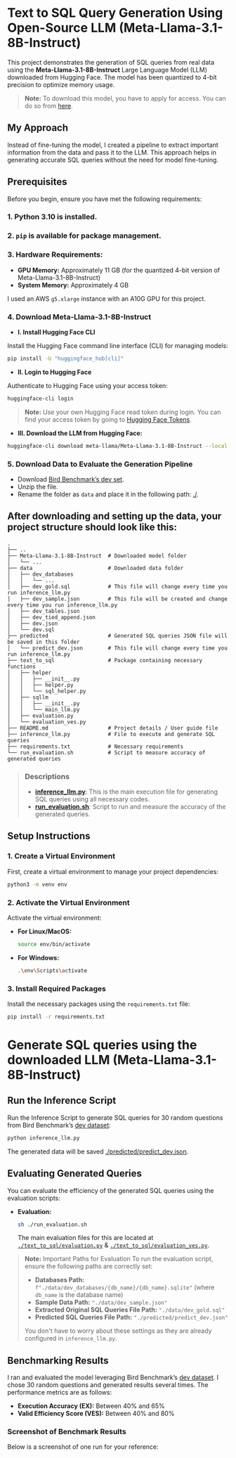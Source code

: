 # Text to SQL Query Generation Using Open-Source LLM (Meta-Llama-3.1-8B-Instruct)

This project demonstrates the generation of SQL queries from real data using the **Meta-Llama-3.1-8B-Instruct** Large Language Model (LLM) downloaded from Hugging Face. The model has been quantized to 4-bit precision to optimize memory usage.

> **Note:** To download this model, you have to apply for access. You can do so from [here](https://huggingface.co/meta-llama/Meta-Llama-3.1-8B-Instruct).


## My Approach

Instead of fine-tuning the model, I created a pipeline to extract important information from the data and pass it to the LLM. This approach helps in generating accurate SQL queries without the need for model fine-tuning.


## Prerequisites

Before you begin, ensure you have met the following requirements:

### 1. Python 3.10 is installed.
### 2. `pip` is available for package management.
### 3. **Hardware Requirements:**
  - **GPU Memory:** Approximately 11 GB (for the quantized 4-bit version of Meta-Llama-3.1-8B-Instruct)
  - **System Memory:** Approximately 4 GB
  
  I used an AWS `g5.xlarge` instance with an A10G GPU for this project.

### 4. Download Meta-Llama-3.1-8B-Instruct

- **I. Install Hugging Face CLI**

Install the Hugging Face command line interface (CLI) for managing models:

```bash
pip install -U "huggingface_hub[cli]"
```

- **II. Login to Hugging Face**

Authenticate to Hugging Face using your access token:

```bash
huggingface-cli login
```

> **Note:** Use your own Hugging Face read token during login. You can find your access token by going to [Hugging Face Tokens](https://huggingface.co/settings/tokens).

- **III. Download the LLM from Hugging Face:**

```bash
huggingface-cli download meta-llama/Meta-Llama-3.1-8B-Instruct --local-dir Meta-Llama-3.1-8B-Instruct --local-dir-use-symlinks False
```

### 5. Download Data to Evaluate the Generation Pipeline

- Download [Bird Benchmark’s dev set](https://bird-bench.oss-cn-beijing.aliyuncs.com/dev.zip).
- Unzip the file.
- Rename the folder as `data` and place it in the following path: [./](./).


## After downloading and setting up the data, your project structure should look like this:
    .
    ├── ..
    ├── Meta-Llama-3.1-8B-Instruct  # Downloaded model folder
    │   └── ...           
    ├── data                        # Downloaded data folder
    │   ├── dev_databases           
    │   │   └── ...                 
    │   ├── dev_gold.sql            # This file will change every time you run inference_llm.py  
    │   ├── dev_sample.json         # This file will be created and change every time you run inference_llm.py
    │   ├── dev_tables.json         
    │   ├── dev_tied_append.json    
    │   ├── dev.json                
    │   └── dev.sql                 
    ├── predicted                   # Generated SQL queries JSON file will be saved in this folder
    │   └── predict_dev.json        # This file will change every time you run inference_llm.py
    ├── text_to_sql                 # Package containing necessary functions
    │   ├── helper                  
    │   │   ├── __init__.py         
    │   │   ├── helper.py           
    │   │   └── sql_helper.py       
    │   ├── sqllm                   
    │   │   ├── __init__.py         
    │   │   └── main_llm.py   
    │   ├── evaluation.py           
    │   └── evaluation_ves.py       
    ├── README.md                   # Project details / User guide file
    ├── inference_llm.py            # File to execute and generate SQL queries
    ├── requirements.txt            # Necessary requirements
    └── run_evaluation.sh           # Script to measure accuracy of generated queries

> ### Descriptions
>
> - [**inference_llm.py**](./inference_llm.py): This is the main execution file for generating SQL queries using all necessary codes.
> - [**run_evaluation.sh**](./run_evaluation.sh): Script to run and measure the accuracy of the generated queries.


## Setup Instructions

### 1. Create a Virtual Environment

First, create a virtual environment to manage your project dependencies:

```bash
python3 -m venv env
```

### 2. Activate the Virtual Environment

Activate the virtual environment:

- **For Linux/MacOS:**

    ```bash
    source env/bin/activate
    ```

- **For Windows:**

    ```bash
    .\env\Scripts\activate
    ```

### 3. Install Required Packages

Install the necessary packages using the `requirements.txt` file:

```bash
pip install -r requirements.txt
```


# Generate SQL queries using the downloaded LLM (Meta-Llama-3.1-8B-Instruct)

## Run the Inference Script

Run the Inference Script to generate SQL queries for 30 random questions from Bird Benchmark’s [dev dataset](https://bird-bench.github.io/):

```bash
python inference_llm.py
```

The generated data will be saved [./predicted/predict_dev.json](./predicted/predict_dev.json).


## Evaluating Generated Queries

You can evaluate the efficiency of the generated SQL queries using the evaluation scripts:

- **Evaluation:**

    ```bash
    sh ./run_evaluation.sh
    ```

    The main evaluation files for this are located at [`./text_to_sql/evaluation.py`](./text_to_sql/evaluation.py) & [`./text_to_sql/evaluation_ves.py`](./text_to_sql/evaluation_ves.py).

> **Note:** Important Paths for Evaluation
> To run the evaluation script, ensure the following paths are correctly set:
> - **Databases Path:** `f"./data/dev_databases/{db_name}/{db_name}.sqlite"` (where `db_name` is the database name)
> - **Sample Data Path:** `"./data/dev_sample.json"`
> - **Extracted Original SQL Queries File Path:** `"./data/dev_gold.sql"`
> - **Predicted SQL Queries File Path:** `"./predicted/predict_dev.json"`
>
> You don't have to worry about these settings as they are already configured in `inference_llm.py`.



## Benchmarking Results

I ran and evaluated the model leveraging Bird Benchmark’s [dev dataset](https://bird-bench.github.io/). I chose 30 random questions and generated results several times. The performance metrics are as follows:

- **Execution Accuracy (EX):** Between 40% and 65%
- **Valid Efficiency Score (VES):** Between 40% and 80%

### Screenshot of Benchmark Results

Below is a screenshot of one run for your reference:





